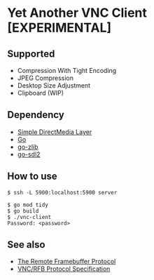 # Yet Another VNC Client [EXPERIMENTAL]

## Supported

- Compression With Tight Encoding
- JPEG Compression
- Desktop Size Adjustment
- Clipboard (WIP)

## Dependency
- [Simple DirectMedia Layer](https://www.libsdl.org/)
- [Go](golang.org)
- [go-zlib](https://github.com/4kills/go-zlib/blob/master/LICENSE)
- [go-sdl2](https://github.com/veandco/go-sdl2)

## How to use

```
$ ssh -L 5900:localhost:5900 server
```

```
$ go mod tidy
$ go build
$ ./vnc-client
Password: <password>
```

## See also

- [The Remote Framebuffer Protocol](https://datatracker.ietf.org/doc/html/rfc6143)
- [VNC/RFB Protocol Specification](https://github.com/rfbproto/rfbproto)
